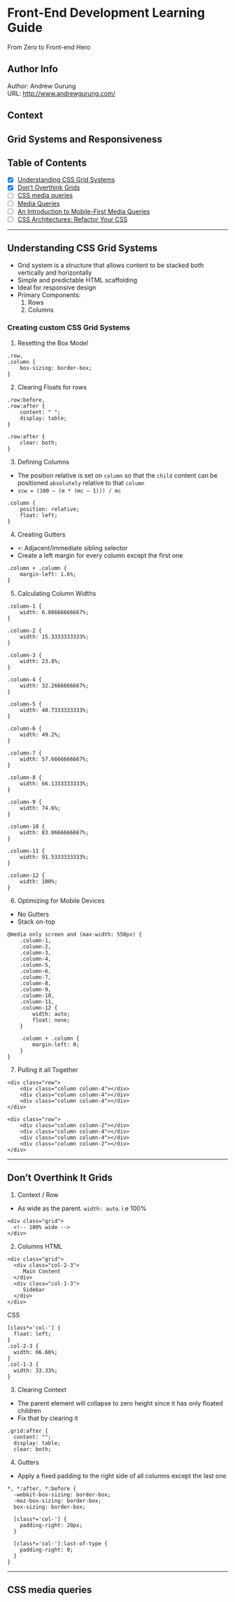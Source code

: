 # Front-End Development Learning Guide
From Zero to Front-end Hero

Author Info
-----------
Author: Andrew Gurung <br>
URL: http://www.andrewgurung.com/

Context
-----------------
## Grid Systems and Responsiveness

Table of Contents
-----------------

- [x] [Understanding CSS Grid Systems](http://www.sitepoint.com/understanding-css-grid-systems/)
- [x] [Don’t Overthink Grids](https://css-tricks.com/dont-overthink-it-grids/)
- [ ] [CSS media queries](http://www.w3schools.com/css/css_rwd_mediaqueries.asp)
- [ ] [Media Queries](https://varvy.com/mobile/media-queries.html)
- [ ] [An Introduction to Mobile-First Media Queries](https://www.sitepoint.com/introduction-mobile-first-media-queries/)
- [ ] [CSS Architectures: Refactor Your CSS](https://www.sitepoint.com/css-architectures-refactor-your-css/)
-----------------

## Understanding CSS Grid Systems
- Grid system is a structure that allows content to be stacked both vertically and horizontally
- Simple and predictable HTML scaffolding
- Ideal for responsive design
- Primary Components:
  1. Rows
  2. Columns

### Creating custom CSS Grid Systems

1. Resetting the Box Model
```
.row,
.column {
    box-sizing: border-box;
}
```

2. Clearing Floats for rows
```
.row:before,
.row:after {
    content: " ";
    display: table;
}

.row:after {
    clear: both;
}
```

3. Defining Columns
- The position relative is set on `column` so that the `child` content can be positioned `absolutely` relative to that `column`
- `scw = (100 – (m * (mc – 1))) / mc`
```
.column {
    position: relative;
    float: left;
}
```

4. Creating Gutters
- `+`: Adjacent/immediate sibling selector
- Create a left margin for every column except the first one
```
.column + .column {
    margin-left: 1.6%;
}
```

5. Calculating Column Widths
```
.column-1 {
    width: 6.86666666667%;
}

.column-2 {
    width: 15.3333333333%;
}

.column-3 {
    width: 23.8%;
}

.column-4 {
    width: 32.2666666667%;
}

.column-5 {
    width: 40.7333333333%;
}

.column-6 {
    width: 49.2%;
}

.column-7 {
    width: 57.6666666667%;
}

.column-8 {
    width: 66.1333333333%;
}

.column-9 {
    width: 74.6%;
}

.column-10 {
    width: 83.0666666667%;
}

.column-11 {
    width: 91.5333333333%;
}

.column-12 {
    width: 100%;
}
```

6. Optimizing for Mobile Devices
- No Gutters
- Stack on-top
```
@media only screen and (max-width: 550px) {
    .column-1,
    .column-2,
    .column-3,
    .column-4,
    .column-5,
    .column-6,
    .column-7,
    .column-8,
    .column-9,
    .column-10,
    .column-11,
    .column-12 {
        width: auto;
        float: none;
    }

    .column + .column {
        margin-left: 0;
    }
}
```

7. Pulling it all Together
```
<div class="row">
    <div class="column column-4"></div>
    <div class="column column-4"></div>
    <div class="column column-4"></div>
</div>

<div class="row">
    <div class="column column-2"></div>
    <div class="column column-4"></div>
    <div class="column column-4"></div>
    <div class="column column-2"></div>
</div>
```
-----------------

## Don’t Overthink It Grids

1. Context / Row
- As wide as the parent. `width: auto`. i.e 100%
```
<div class="grid">
  <!-- 100% wide -->
</div>
```

2. Columns
HTML
```
<div class="grid">
  <div class="col-2-3">
     Main Content
  </div>
  <div class="col-1-3">
     Sidebar
  </div>
</div>
```

CSS
```
[class*='col-'] {
  float: left;
}
.col-2-3 {
  width: 66.66%;
}
.col-1-3 {
  width: 33.33%;
}
```

3. Clearing Context
- The parent element will collapse to zero height since it has only floated children
- Fix that by clearing it
```
.grid:after {
  content: "";
  display: table;
  clear: both;
```

4. Gutters
-  Apply a fixed padding to the right side of all columns except the last one
```
*, *:after, *:before {
  -webkit-box-sizing: border-box;
  -moz-box-sizing: border-box;
  box-sizing: border-box;

  [class*='col-'] {
    padding-right: 20px;
  }

  [class*='col-']:last-of-type {
    padding-right: 0;
  }
}
```
-----------------

## CSS media queries
